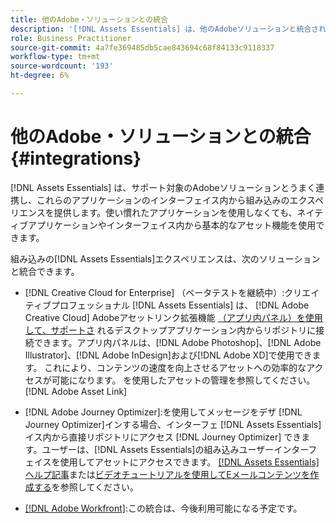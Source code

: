 ```yaml
---
title: 他のAdobe・ソリューションとの統合
description: '[!DNL Assets Essentials] は、他のAdobeソリューションと統合され、ネイティブアプリケーション内から組み込みのエクスペリエンスを提供します。'
role: Business Practitioner
source-git-commit: 4a7fe369485db5cae843694c68f84133c9118337
workflow-type: tm+mt
source-wordcount: '193'
ht-degree: 6%

---
```



# 他のAdobe・ソリューションとの統合 {#integrations}

[!DNL Assets Essentials] は、サポート対象のAdobeソリューションとうまく連携し、これらのアプリケーションのインターフェイス内から組み込みのエクスペリエンスを提供します。使い慣れたアプリケーションを使用しなくても、ネイティブアプリケーションやインターフェイス内から基本的なアセット機能を使用できます。

組み込みの[!DNL Assets Essentials]エクスペリエンスは、次のソリューションと統合できます。

* [!DNL Creative Cloud for Enterprise] （ベータテストを継続中）:クリエイティブプロフェッショナル [!DNL Assets Essentials] は、 [!DNL Adobe Creative Cloud] Adobeアセットリンク拡張機能 [（アプリ内パネル）を使用して、サポートさ](https://www.adobe.com/jp/creativecloud/business/enterprise/adobe-asset-link.html) れるデスクトップアプリケーション内からリポジトリに接続できます。アプリ内パネルは、[!DNL Adobe Photoshop]、[!DNL Adobe Illustrator]、[!DNL Adobe InDesign]および[!DNL Adobe XD]で使用できます。 これにより、コンテンツの速度を向上させるアセットへの効率的なアクセスが可能になります。 [](https://helpx.adobe.com/jp/enterprise/admin-guide.html/enterprise/using/manage-assets-using-adobe-asset-link.ug.html)を使用したアセットの管理を参照してください。 [!DNL Adobe Asset Link]

* [!DNL Adobe Journey Optimizer]:を使用してメッセージをデザ [!DNL Journey Optimizer]インする場合、インターフェ [!DNL Assets Essentials] イス内から直接リポジトリにアクセス [!DNL Journey Optimizer] できます。ユーザーは、[!DNL Assets Essentials]の組み込みユーザーインターフェイスを使用してアセットにアクセスできます。 [ [!DNL Assets Essentials] ヘルプ記事](https://experienceleague.adobe.com/docs/journey-optimizer/using/create-messages/assets-essentials.html)または[ビデオチュートリアルを使用してEメールコンテンツを作成する](https://experienceleague.adobe.com/docs/journey-optimizer-learn/tutorials/create-messages/create-email-content-with-the-message-editor.html)を参照してください。

* [[!DNL Adobe Workfront]](https://www.workfront.com/):この統合は、今後利用可能になる予定です。

<!-- TBD: Add CTA to join beta program. 
-->
